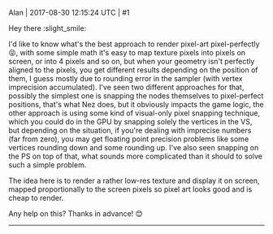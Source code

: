 Alan | 2017-08-30 12:15:24 UTC | #1

Hey there :slight_smile:

I'd like to know what's the best approach to render pixel-art pixel-perfectly :stuck_out_tongue_closed_eyes:, with some simple math it's easy to map texture pixels into pixels on screen, or into 4 pixels and so on, but when your geometry isn't perfectly aligned to the pixels, you get different results depending on the position of them, I guess mostly due to rounding error in the sampler (with vertex imprecision accumulated). I've seen two different approaches for that, possibly the simplest one is snapping the nodes themselves to pixel-perfect positions, that's what Nez does, but it obviously impacts the game logic, the other approach is using some kind of visual-only pixel snapping technique, which you could do in the GPU by snapping solely the vertices in the VS, but depending on the situation, if you're dealing with imprecise numbers (far from zero), you may get floating point precision problems like some vertices rounding down and some rounding up. I've also seen snapping on the PS on top of that, what sounds more complicated than it should to solve such a simple problem.

The idea here is to render a rather low-res texture and display it on screen, mapped proportionally to the screen pixels so pixel art looks good and is cheap to render.

Any help on this? Thanks in advance! :blush:

-------------------------

